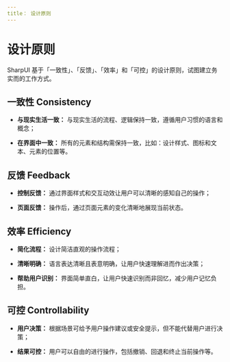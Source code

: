 ```yaml
---
title： 设计原则
---
```


# 设计原则

SharpUI 基于「一致性」、「反馈」、「效率」和「可控」的设计原则，试图建立务实而的工作方式。

## 一致性 Consistency

- **与现实生活一致：** 与现实生活的流程、逻辑保持一致，遵循用户习惯的语言和概念；

- **在界面中一致：** 所有的元素和结构需保持一致，比如：设计样式、图标和文本、元素的位置等。

## 反馈 Feedback

- **控制反馈：** 通过界面样式和交互动效让用户可以清晰的感知自己的操作；

- **页面反馈：** 操作后，通过页面元素的变化清晰地展现当前状态。

## 效率 Efficiency

- **简化流程：** 设计简洁直观的操作流程；

- **清晰明确：** 语言表达清晰且表意明确，让用户快速理解进而作出决策；

- **帮助用户识别：** 界面简单直白，让用户快速识别而非回忆，减少用户记忆负担。

## 可控 Controllability

- **用户决策：** 根据场景可给予用户操作建议或安全提示，但不能代替用户进行决策；

- **结果可控：** 用户可以自由的进行操作，包括撤销、回退和终止当前操作等。
